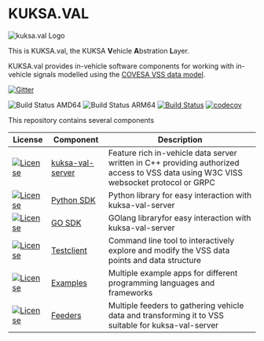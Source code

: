 # KUKSA.VAL
![kuksa.val Logo](./doc/pictures/logo.png)

This is KUKSA.val, the KUKSA **V**ehicle **A**bstration **L**ayer.


KUKSA.val provides in-vehicle software components for working with in-vehicle signals modelled using the [COVESA VSS data model](https://github.com/COVESA/vehicle_signal_specification). 



[![Gitter](https://badges.gitter.im/kuksa-val.svg)](https://gitter.im/kuksa-val)

![Build Status AMD64](https://github.com/eclipse/kuksa.val/actions/workflows/kuksa_val_docker_amd64.yml/badge.svg)
![Build Status ARM64](https://github.com/eclipse/kuksa.val/actions/workflows/kuksa_val_docker_arm64.yml/badge.svg)
[![Build Status](https://kuksaval.northeurope.cloudapp.azure.com/buildStatus/icon?job=kuksaval-upstream%2Fmaster&subject=kuksa-val-server%20legacy%20CI)](https://kuksaval.northeurope.cloudapp.azure.com/job/kuksaval-upstream/job/master/)
[![codecov](https://codecov.io/gh/eclipse/kuksa.val/branch/master/graph/badge.svg?token=M4FT175771)](https://codecov.io/gh/eclipse/kuksa.val)

This repository contains several components 

| License | Component      | Description |
| --------| -------------- | ----------- |
| [![License](https://img.shields.io/badge/License-EPL%202.0-blue.svg)](https://opensource.org/licenses/EPL-2.0) | [kuksa-val-server](kuksa-val-server) | Feature rich in-vehicle data server written in C++ providing authorized access to VSS data using W3C VISS websocket protocol or GRPC       |
| [![License](https://img.shields.io/badge/License-EPL%202.0-blue.svg)](https://opensource.org/licenses/EPL-2.0) | [Python SDK](./kuksa_viss_client)   | Python library for easy interaction with kuksa-val-server  
| [![License](https://img.shields.io/badge/License-EPL%202.0-blue.svg)](https://opensource.org/licenses/EPL-2.0) | [GO SDK](./kuksa_go_client)   | GOlang libraryfor easy interaction with kuksa-val-server  
| [![License](https://img.shields.io/badge/License-EPL%202.0-blue.svg)](https://opensource.org/licenses/EPL-2.0) | [Testclient](./kuksa_viss_client)   | Command line tool to interactively explore and modify the VSS data points and data structure        |
| [![License](https://img.shields.io/badge/License-EPL%202.0-blue.svg)](https://opensource.org/licenses/EPL-2.0) | [Examples](./kuksa_apps) | Multiple example apps for different programming languages and frameworks
| [![License](https://img.shields.io/badge/License-EPL%202.0-blue.svg)](https://opensource.org/licenses/EPL-2.0) | [Feeders](./kuksa_feeders) | Multiple feeders to gathering vehicle data and transforming it to VSS suitable for kuksa-val-server




